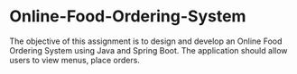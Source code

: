 # Online-Food-Ordering-System
The objective of this assignment is to design and develop an Online Food Ordering System using Java and Spring Boot. The application should allow users to view menus, place orders.
